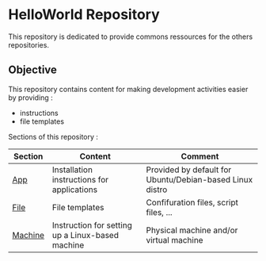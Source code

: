HelloWorld Repository
==
This repository is dedicated to provide commons ressources for the others repositories. 

Objective
-
This repository contains content for making development activities easier by providing :
* instructions
* file templates  

Sections of this repository :
<table>
    <thead>
        <tr>
            <th>Section</th>
            <th>Content</th>
            <th>Comment</th>
        </tr>
    </thead>
    <tbody>
        <tr>
            <td><a href="https://github.com/babonet13/HelloWorld/tree/master/App">App</a></td>
            <td>Installation instructions for applications</td>
            <td>Provided by default for Ubuntu/Debian-based Linux distro</td>
        </tr>
        <tr>
            <td><a href="https://github.com/babonet13/HelloWorld/tree/master/File">File</a></td>
            <td>File templates</td>
            <td>Confifuration files, script files, ...</td>
        </tr>
        <tr>
            <td><a href="https://github.com/babonet13/HelloWorld/tree/master/Machine">Machine</a></td>
            <td>Instruction for setting up a Linux-based machine</td>
            <td>Physical machine and/or virtual machine</td>
        </tr>
    </tbody>
</table>
